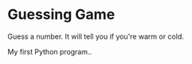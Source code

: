 # Guessing Game

Guess a number.  It will tell you if you're warm or cold.

My first Python program..
